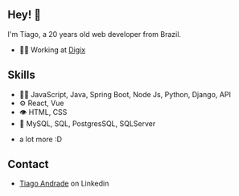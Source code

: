 ## Hey! 👋
I'm Tiago, a 20 years old web developer from Brazil.

- 👨‍💻 Working at [Digix](digix.com.br)

## Skills
- 👨‍💻 JavaScript, Java, Spring Boot, Node Js, Python, Django, API
- ⚙️ React, Vue
- 👁️ HTML, CSS
- 💽 MySQL, SQL, PostgresSQL, SQLServer
+ a lot more :D

## Contact
- [Tiago Andrade](www.linkedin.com/in/tiagoandrade2208) on Linkedin
